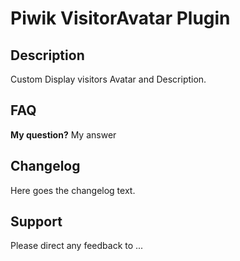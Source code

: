 # Piwik VisitorAvatar Plugin

## Description

Custom Display visitors Avatar and Description.

## FAQ

__My question?__
My answer

## Changelog

Here goes the changelog text.

## Support

Please direct any feedback to ...